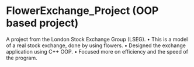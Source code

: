 # FlowerExchange_Project (OOP based project)
A project from the London Stock Exchange Group (LSEG).
• This is a model of a real stock exchange, done by using flowers.
• Designed the exchange application using C++ OOP.
• Focused more on efficiency and the speed of the program.
